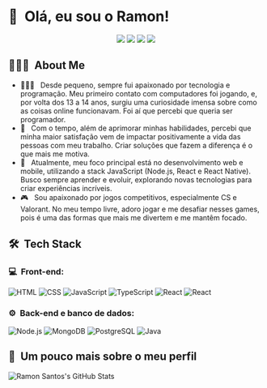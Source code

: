 <h1>👋 &nbsp;Olá, eu sou o Ramon!</h1>
<p align="center">
<a href="https://instagram.com/ramon_xp9"><img src="https://img.shields.io/badge/-@ramon_xp9_-E4405F?style=flat-square&logo=Instagram&logoColor=white"/></a>
<a href="https://ramonsantosportfolio.vercel.app"><img src="https://img.shields.io/badge/-ramonsantosportfolio.com.br-3423A6?style=flat-square&logo=Google-Chrome&logoColor=white"/></a>
<a href="https://www.linkedin.com/in/ramon-santosxp"><img src="https://img.shields.io/badge/Ramon%20Santos%20Xp-0077B5?style=flat-square&logo=Linkedin&logoColor=white"/></a>
<a href="mailto:ramonfishh@gmail.com"><img src="https://img.shields.io/badge/-ramonfishh@gmail.com-D14836?style=flat-square&logo=Gmail&logoColor=white"/></a>

</p>

<h2> 👨🏻‍💻 &nbsp;About Me </h2>

- 👨🏻‍💻 &nbsp; Desde pequeno, sempre fui apaixonado por tecnologia e programação. Meu primeiro contato com computadores foi jogando, e, por volta dos 13 a 14 anos, surgiu uma curiosidade imensa sobre como as coisas online funcionavam.
Foi aí que percebi que queria ser programador.
- 💚 &nbsp; Com o tempo, além de aprimorar minhas habilidades, percebi que minha maior satisfação vem de impactar positivamente a vida das pessoas com meu trabalho. Criar soluções que fazem a diferença é o que mais me motiva.
- 🚀 &nbsp; Atualmente, meu foco principal está no desenvolvimento web e mobile, utilizando a stack JavaScript (Node.js, React e React Native). Busco sempre aprender e evoluir, explorando novas tecnologias para criar experiências incríveis.
- 🎮 &nbsp;  Sou apaixonado por jogos competitivos, especialmente CS e Valorant. No meu tempo livre, adoro jogar e me desafiar nesses games, pois é uma das formas que mais me divertem e me mantêm focado.

<h2> 🛠 &nbsp;Tech Stack</h2>
<h3>💻 &nbsp;Front-end:</h3>

![HTML](https://img.shields.io/badge/-HTML-333333?style=flat&logo=HTML5)
![CSS](https://img.shields.io/badge/-CSS-333333?style=flat&logo=CSS3&logoColor=1572B6)
![JavaScript](https://img.shields.io/badge/-JavaScript-333333?style=flat&logo=javascript)
![TypeScript](https://img.shields.io/badge/-TypeScript-333333?style=flat&logo=typescript&logoColor=2D79C7)
![React](https://img.shields.io/badge/-React-333333?style=flat&logo=react)
![React](https://img.shields.io/badge/-React%20Native-333333?style=flat&logo=react)

<h3>⚙️ &nbsp;Back-end e banco de dados:</h3>

![Node.js](https://img.shields.io/badge/-Node.js-333333?style=flat&logo=node.js)
![MongoDB](https://img.shields.io/badge/-MongoDB-333333?style=flat&logo=mongodb)
![PostgreSQL](https://img.shields.io/badge/-PostgreSQL-333333?style=flat&logo=postgresql)
![Java](https://img.shields.io/badge/-Java-333333?style=flat&logo=java)

<h2>🚀 &nbsp;Um pouco mais sobre o meu perfil</h2>

![Ramon Santos's GitHub Stats](https://github-readme-stats.vercel.app/api?username=RamonSantos9&show_icons=true&theme=dracula)

